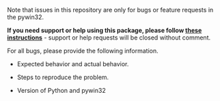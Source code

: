 Note that issues in this repository are only for bugs or feature requests in the pywin32.

**If you need support or help using this package, please follow [these instructions](https://github.com/mhammond/pywin32/blob/master/README.md#support)** - support or help requests will be closed without comment.

For all bugs, please provide the following information.

* Expected behavior and actual behavior.

* Steps to reproduce the problem.

* Version of Python and pywin32
